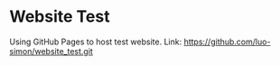 # Website Test
Using GitHub Pages to host test website.
Link: https://github.com/luo-simon/website_test.git

